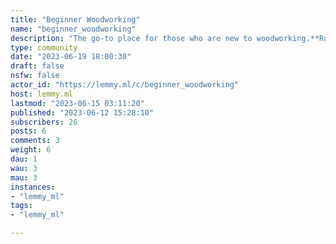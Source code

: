 ```yaml
---
title: "Beginner Woodworking" 
name: "beginner_woodworking"
description: "The go-to place for those who are new to woodworking.**Rules:**1.  Don’t be a dick! I mean seriously, we are all here to learn.2.  Original Content only.3.  Limited Blog or Video Channel Spam.5.  No copyrighted content.6.  No memes, image macros, reaction gifs/videos, etc.7.  No overt self-promotion."
type: community
date: "2023-06-19 18:00:30"
draft: false
nsfw: false
actor_id: "https://lemmy.ml/c/beginner_woodworking"
host: lemmy.ml
lastmod: "2023-06-15 03:11:20"
published: "2023-06-12 15:28:10"
subscribers: 26
posts: 6
comments: 3
weight: 6
dau: 1
wau: 3
mau: 3
instances:
- "lemmy_ml"
tags: 
- "lemmy_ml"

---
```

